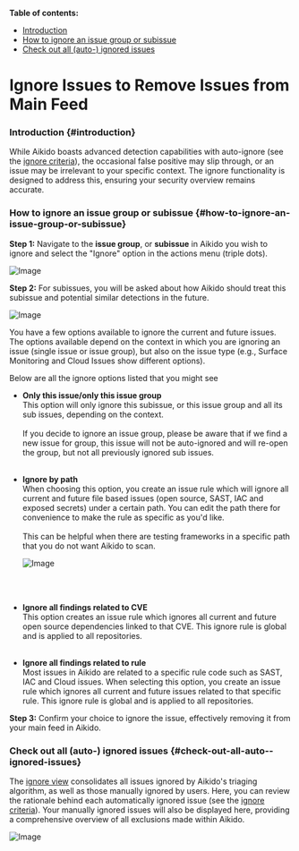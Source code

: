 **Table of contents:**
  - [Introduction](#introduction)
  - [How to ignore an issue group or subissue](#how-to-ignore-an-issue-group-or-subissue)
  - [Check out all (auto-) ignored issues](#check-out-all-auto--ignored-issues)

# Ignore Issues to Remove Issues from Main Feed

### Introduction {#introduction}

While Aikido boasts advanced detection capabilities with auto-ignore (see the [ignore criteria](https://app.aikido.dev/issues/ignored/criteria)), the occasional false positive may slip through, or an issue may be irrelevant to your specific context. The ignore functionality is designed to address this, ensuring your security overview remains accurate. 

### How to ignore an issue group or subissue {#how-to-ignore-an-issue-group-or-subissue}

**Step 1:** Navigate to the **issue group**, or **subissue** in Aikido you wish to ignore and select the "Ignore" option in the actions menu (triple dots).

![Image](https://ucarecdn.com/ff7d2590-2d08-42c5-b7a1-464dac520f01/)

**Step 2:** For subissues, you will be asked about how Aikido should treat this subissue and potential similar detections in the future.

![Image](https://ucarecdn.com/b8de9c2c-c625-4a45-9c92-09c72c786b24/)

You have a few options available to ignore the current and future issues. The options available depend on the context in which you are ignoring an issue (single issue or issue group), but also on the issue type (e.g., Surface Monitoring and Cloud Issues show different options).

Below are all the ignore options listed that you might see

- **Only this issue/only this issue group**\
  This option will only ignore this subissue, or this issue group and all its sub issues, depending on the context.\
  ​\
  If you decide to ignore an issue group, please be aware that if we find a new issue for group, this issue will not be auto-ignored and will re-open the group, but not all previously ignored sub issues.\
  ​
- **Ignore by path**\
  When choosing this option, you create an issue rule which will ignore all current and future file based issues (open source, SAST, IAC and exposed secrets) under a certain path. You can edit the path there for convenience to make the rule as specific as you'd like. \
  ​\
  This can be helpful when there are testing frameworks in a specific path that you do not want Aikido to scan.

  ![Image](https://ucarecdn.com/fe887c2a-204b-412b-9854-dbe96beff936/)

  \
  ​
- **Ignore all findings related to CVE**\
  This option creates an issue rule which ignores all current and future open source dependencies linked to that CVE. This ignore rule is global and is applied to all repositories.\
  ​
- **Ignore all findings related to rule**\
  Most issues in Aikido are related to a specific rule code such as SAST, IAC and Cloud issues. When selecting this option, you create an issue rule which ignores all current and future issues related to that specific rule. This ignore rule is global and is applied to all repositories.

**Step 3:** Confirm your choice to ignore the issue, effectively removing it from your main feed in Aikido.

### Check out all (auto-) ignored issues {#check-out-all-auto--ignored-issues}

The [ignore view](https://app.aikido.dev/issues/ignored) consolidates all issues ignored by Aikido's triaging algorithm, as well as those manually ignored by users. Here, you can review the rationale behind each automatically ignored issue (see the [ignore criteria](https://app.aikido.dev/issues/ignored/criteria)). Your manually ignored issues will also be displayed here, providing a comprehensive overview of all exclusions made within Aikido.

![Image](https://ucarecdn.com/65ba19ef-aa73-4a9f-aa79-50f391560e04/)